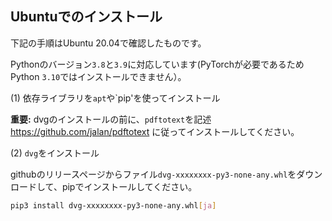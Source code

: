 ## Ubuntuでのインストール

下記の手順はUbuntu 20.04で確認したものです。

Pythonのバージョン`3.8`と`3.9`に対応しています(PyTorchが必要であるためPython `3.10`ではインストールできません）。

(1) 依存ライブラリを`apt`や`pip'を使ってインストール

**重要:** dvgのインストールの前に、`pdftotext`を記述 https://github.com/jalan/pdftotext に従ってインストールしてください。

(2) `dvg`をインストール

githubのリリースページからファイル`dvg-xxxxxxxx-py3-none-any.whl`をダウンロードして、pipでインストールしてください。

```sh
pip3 install dvg-xxxxxxxx-py3-none-any.whl[ja]
```

